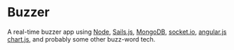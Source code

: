 # Buzzer

A real-time buzzer app using [Node](http://), [Sails.js](http://sailsjs.org/), [MongoDB](http://www.mongodb.org/), [socket.io](http://socket.io/), [angular.js](https://angularjs.org/) [chart.js](http://jtblin.github.io/angular-chart.js/), and probably some other buzz-word tech.

